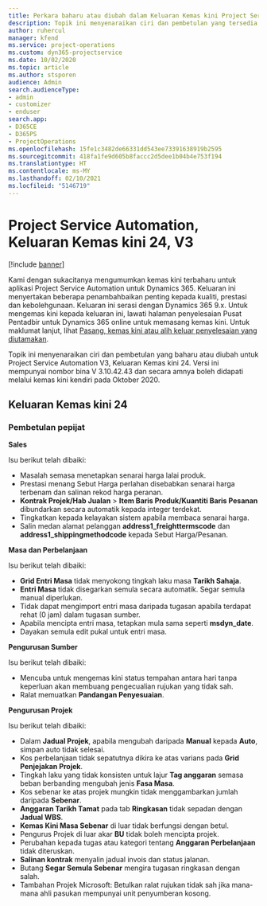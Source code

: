 ```yaml
---
title: Perkara baharu atau diubah dalam Keluaran Kemas kini Project Service Automation 24, V3
description: Topik ini menyenaraikan ciri dan pembetulan yang tersedia dalam Keluaran Kemas kini Project Service Automation 24, V3.
author: ruhercul
manager: kfend
ms.service: project-operations
ms.custom: dyn365-projectservice
ms.date: 10/02/2020
ms.topic: article
ms.author: stsporen
audience: Admin
search.audienceType:
- admin
- customizer
- enduser
search.app:
- D365CE
- D365PS
- ProjectOperations
ms.openlocfilehash: 15fe1c3482de66331dd543ee73391638919b2595
ms.sourcegitcommit: 418fa1fe9d605b8faccc2d5dee1b04b4e753f194
ms.translationtype: HT
ms.contentlocale: ms-MY
ms.lasthandoff: 02/10/2021
ms.locfileid: "5146719"
---
```

# <a name="project-service-automation-update-release-24-v3"></a>Project Service Automation, Keluaran Kemas kini 24, V3

[!include [banner](../includes/psa-now-project-operations.md)]

Kami dengan sukacitanya mengumumkan kemas kini terbaharu untuk aplikasi Project Service Automation untuk Dynamics 365. Keluaran ini menyertakan beberapa penambahbaikan penting kepada kualiti, prestasi dan kebolehgunaan. Keluaran ini serasi dengan Dynamics 365 9.x. Untuk mengemas kini kepada keluaran ini, lawati halaman penyelesaian Pusat Pentadbir untuk Dynamics 365 online untuk memasang kemas kini. Untuk maklumat lanjut, lihat [Pasang, kemas kini atau alih keluar penyelesaian yang diutamakan](https://docs.microsoft.com/power-platform/admin/install-remove-preferred-solution).

Topik ini menyenaraikan ciri dan pembetulan yang baharu atau diubah untuk Project Service Automation V3, Keluaran Kemas kini 24. Versi ini mempunyai nombor bina V 3.10.42.43 dan secara amnya boleh didapati melalui kemas kini kendiri pada Oktober 2020.

## <a name="update-release-24"></a>Keluaran Kemas kini 24

### <a name="bug-fixes"></a>Pembetulan pepijat

**Sales**

Isu berikut telah dibaiki:

- Masalah semasa menetapkan senarai harga lalai produk.
- Prestasi menang Sebut Harga perlahan disebabkan senarai harga terbenam dan salinan rekod harga peranan.
- **Kontrak Projek/Hab Jualan** > **Item Baris Produk/Kuantiti Baris Pesanan** dibundarkan secara automatik kepada integer terdekat.
- Tingkatkan kepada kelayakan sistem apabila membaca senarai harga.
- Salin medan alamat pelanggan **address1_freighttermscode** dan **address1_shippingmethodcode** kepada Sebut Harga/Pesanan. 


**Masa dan Perbelanjaan**

Isu berikut telah dibaiki:

- **Grid Entri Masa** tidak menyokong tingkah laku masa **Tarikh Sahaja**.
- **Entri Masa** tidak disegarkan semula secara automatik. Segar semula manual diperlukan.
- Tidak dapat mengimport entri masa daripada tugasan apabila terdapat rehat (0 jam) dalam tugasan sumber.
- Apabila mencipta entri masa, tetapkan mula sama seperti **msdyn_date**.
- Dayakan semula edit pukal untuk entri masa.

**Pengurusan Sumber**

Isu berikut telah dibaiki:

- Mencuba untuk mengemas kini status tempahan antara hari tanpa keperluan akan membuang pengecualian rujukan yang tidak sah.
- Ralat memuatkan **Pandangan Penyesuaian**.


**Pengurusan Projek**

Isu berikut telah dibaiki:

- Dalam **Jadual Projek**, apabila mengubah daripada **Manual** kepada **Auto**, simpan auto tidak selesai.
- Kos perbelanjaan tidak sepatutnya dikira ke atas varians pada **Grid Penjejakan Projek**.
- Tingkah laku yang tidak konsisten untuk lajur **Tag anggaran** semasa beban berbanding mengubah jenis **Fasa Masa**.
- Kos sebenar ke atas projek mungkin tidak menggambarkan jumlah daripada **Sebenar**.
- **Anggaran Tarikh Tamat** pada tab **Ringkasan** tidak sepadan dengan **Jadual WBS**.
- **Kemas Kini Masa Sebenar** di luar tidak berfungsi dengan betul.
- Pengurus Projek di luar akar **BU** tidak boleh mencipta projek.
- Perubahan kepada tugas atau kategori tentang **Anggaran Perbelanjaan** tidak diteruskan.
- **Salinan kontrak** menyalin jadual invois dan status jalanan.
- Butang **Segar Semula Sebenar** mengira tugasan ringkasan dengan salah.
- Tambahan Projek Microsoft: Betulkan ralat rujukan tidak sah jika mana-mana ahli pasukan mempunyai unit penyumberan kosong.

